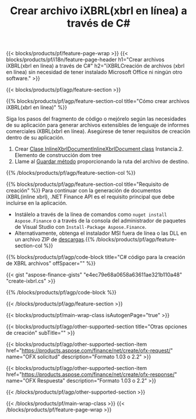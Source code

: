 ﻿---
title: Crear archivo iXBRL(xbrl en línea) a través de C#
description: Código de muestra para la creación de archivos iXBRL(inline xbrl). Utilice el código de ejemplo API para la generación de archivos por lotes iXBRL(xbrl en línea) dentro de las aplicaciones basadas en .NET. 
url: /es/net/create/ixbrl/
family: finance
platformtag: net
feature: create
informat: iXBRL
outformat: 
otherformats: 
---
{{< blocks/products/pf/feature-page-wrap >}}
{{< blocks/products/pf/i18n/feature-page-header h1="Crear archivos iXBRL(xbrl en línea) a través de C#" h2="iXBRLCreación de archivos (xbrl en línea) sin necesidad de tener instalado Microsoft Office ni ningún otro software." >}}

{{< blocks/products/pf/agp/feature-section >}}

{{% blocks/products/pf/agp/feature-section-col title="Cómo crear archivos iXBRL(xbrl en línea)" %}}

Siga los pasos del fragmento de código o mejórelo según las necesidades de su aplicación para generar archivos extensibles de lenguaje de informes comerciales iXBRL(xbrl en línea). Asegúrese de tener requisitos de creación dentro de su aplicación.

1. Crear [Clase InlineXbrlDocumentInlineXbrlDocument class](https://apireference.aspose.com/finance/net/aspose.finance.xbrl.inline/inlinexbrldocument) Instancia.2. Elemento de construcción dom tree
3. Llame al [Guardar método](https://apireference.aspose.com/finance/net/aspose.finance.xbrl.inline.inlinexbrldocument/save/methods/1) proporcionando la ruta del archivo de destino.

{{% /blocks/products/pf/agp/feature-section-col %}}

{{% blocks/products/pf/agp/feature-section-col title="Requisito de creación" %}}
Para continuar con la generación de documentos iXBRL(inline xbrl), .NET Finance API es el requisito principal que debe incluirse en la aplicación. 
- Instálelo a través de la línea de comandos como ```nuget install Aspose.Finance``` o a través de la consola del administrador de paquetes de Visual Studio con ```Install-Package Aspose.Finance```.
- Alternativamente, obtenga el instalador MSI fuera de línea o las DLL en un archivo ZIP de [descargas](https://downloads.aspose.com/finance/net).{{% /blocks/products/pf/agp/feature-section-col %}}

{{% blocks/products/pf/agp/code-block title="C# código para la creación de XBRL archivos" offSpacer="" %}}

{{< gist "aspose-finance-gists" "e4ec79e68a0658a63611ae321b110a48" "create-ixbrl.cs" >}}

{{% /blocks/products/pf/agp/code-block %}}

{{< /blocks/products/pf/agp/feature-section >}}

{{< blocks/products/pf/main-wrap-class isAutogenPage="true" >}}

{{< blocks/products/pf/agp/other-supported-section title="Otras opciones de creación" subTitle="" >}}

{{< blocks/products/pf/agp/other-supported-section-item href="https://products.aspose.com/finance/net/create/ofx-request/" name="OFX solicitud" description="Formato 1.03 o 2.2" >}}

{{< blocks/products/pf/agp/other-supported-section-item href="https://products.aspose.com/finance/net/create/ofx-response/" name="OFX Respuesta" description="Formato 1.03 o 2.2" >}}

{{< /blocks/products/pf/agp/other-supported-section >}}

{{< /blocks/products/pf/main-wrap-class >}}
{{< /blocks/products/pf/feature-page-wrap >}}